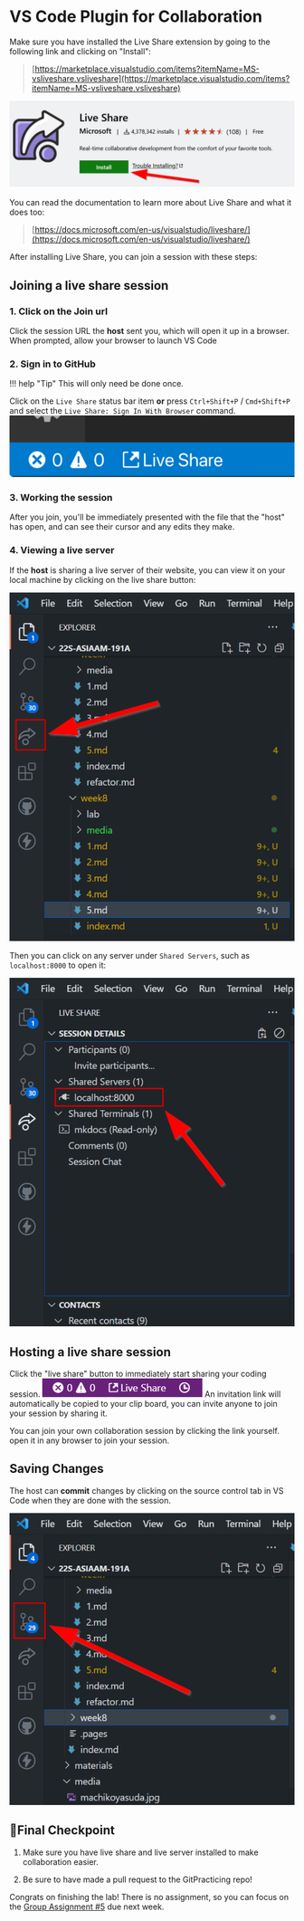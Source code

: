 # VS Code Plugin for Collaboration

Make sure you have installed the Live Share extension by going to the following link and clicking on "Install": 

>[https://marketplace.visualstudio.com/items?itemName=MS-vsliveshare.vsliveshare](https://marketplace.visualstudio.com/items?itemName=MS-vsliveshare.vsliveshare)

![./media/live_share_install.png](./media/live_share_install.png)

You can read the documentation to learn more about Live Share and what it does too:

>[https://docs.microsoft.com/en-us/visualstudio/liveshare/](https://docs.microsoft.com/en-us/visualstudio/liveshare/)

After installing Live Share, you can join a session with these steps:

## Joining a live share session

### 1. Click on the Join url

Click the session URL the **host** sent you, which will open it up in a browser. When prompted, allow your browser to launch VS Code

### 2. Sign in to GitHub

!!! help "Tip"
    This will only need be done once.

Click on the `Live Share` status bar item **or** press `Ctrl+Shift+P` / `Cmd+Shift+P` and select the `Live Share: Sign In With Browser` command.
![](media/vscode-sign-in-button.png)

### 3. Working the session

After you join, you'll be immediately presented with the file that the "host" has open, and can see their cursor and any edits they make.

### 4. Viewing a live server

If the **host** is sharing a live server of their website, you can view it on your local machine by clicking on the live share button:

![](media/livesharebutton.png)

Then you can click on any server under `Shared Servers`, such as `localhost:8000` to open it: 

![](media/liveshareserver.png)

## Hosting a live share session

Click the "live share" button to immediately start sharing your coding session.
![./media/vscode-share-button-new.png](./media/vscode-share-button-new.png)
An invitation link will automatically be copied to your clip board, you can invite anyone to join your session by sharing it. 

You can join your own collaboration session by clicking the link yourself. open it in any browser to join your session.

## Saving Changes

The host can **commit** changes by clicking on the source control tab in VS Code when they are done with the session.

![](./media/commitchanges.png)

## 🏁Final Checkpoint

1. Make sure you have live share and live server installed to make collaboration easier.

2. Be sure to have made a pull request to the GitPracticing repo!

Congrats on finishing the lab! There is no assignment, so you can focus on the [Group Assignment #5](../../assignments/week7/group_assignment.md) due next week.
